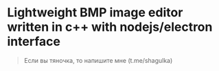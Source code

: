 # Lightweight BMP image editor written in c++ with nodejs/electron interface

> Если вы тяночка, то напишите мне (t.me/shagulka)
